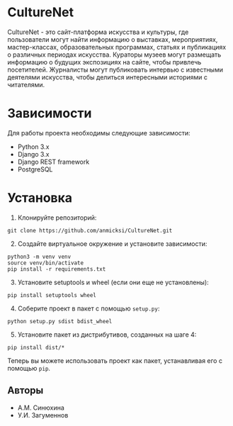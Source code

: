 # CultureNet
CultureNet - это сайт-платформа искусства и культуры, где пользователи могут найти информацию о выставках, мероприятиях, мастер-классах, образовательных программах, статьях и публикациях о различных периодах искусства. Кураторы музеев могут размещать информацию о будущих экспозициях на сайте, чтобы привлечь посетителей. Журналисты могут публиковать интервью с известными деятелями искусства, чтобы делиться интересными историями с читателями.

# Зависимости
Для работы проекта необходимы следующие зависимости:
* Python 3.x
* Django 3.x
* Django REST framework
* PostgreSQL

# Установка
1. Клонируйте репозиторий:
```
git clone https://github.com/anmicksi/CultureNet.git
```

2. Создайте виртуальное окружение и установите зависимости:
```
python3 -m venv venv
source venv/bin/activate
pip install -r requirements.txt
```

3. Установите setuptools и wheel (если они еще не установлены):
```
pip install setuptools wheel
```

4. Соберите проект в пакет с помощью `setup.py`:
```
python setup.py sdist bdist_wheel
```

5. Установите пакет из дистрибутивов, созданных на шаге 4:
```
pip install dist/*
```

Теперь вы можете использовать проект как пакет, устанавливая его с помощью `pip`.


## Авторы

- А.М. Синюхина
- У.И. Загуменнов
